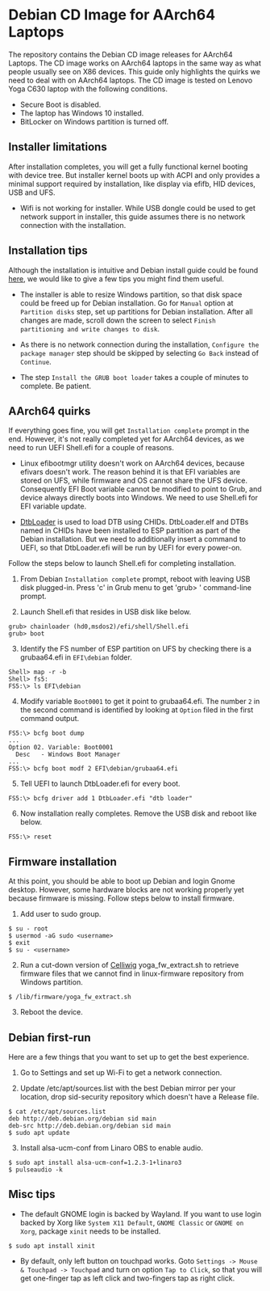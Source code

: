 # Debian CD Image for AArch64 Laptops

The repository contains the Debian CD image releases for AArch64
Laptops.  The CD image works on AArch64 laptops in the same way as what
people usually see on X86 devices.  This guide only highlights the quirks
we need to deal with on AArch64 laptops.  The CD image is tested on Lenovo
Yoga C630 laptop with the following conditions.

* Secure Boot is disabled.
* The laptop has Windows 10 installed.
* BitLocker on Windows partition is turned off.

## Installer limitations

After installation completes, you will get a fully functional kernel
booting with device tree.  But installer kernel boots up with ACPI and
only provides a minimal support required by installation, like display
via efifb, HID devices, USB and UFS.

* Wifi is not working for installer.  While USB dongle could be used to
  get network support in installer, this guide assumes there is no
  network connection with the installation.

## Installation tips

Although the installation is intuitive and Debian install guide could be found
[here](https://www.debian.org/releases/stable/installmanual),
we would like to give a few tips you might find them useful.

* The installer is able to resize Windows partition, so that disk space
  could be freed up for Debian installation.  Go for `Manual` option at
  `Partition disks` step, set up partitions for Debian installation.
  After all changes are made, scroll down the screen to select
  `Finish partitioning and write changes to disk`.

* As there is no network connection during the installation, `Configure
  the package manager` step should be skipped by selecting `Go Back`
  instead of `Continue`.

* The step `Install the GRUB boot loader` takes a couple of minutes to
  complete.  Be patient.

## AArch64 quirks

If everything goes fine, you will get `Installation complete` prompt in
the end.  However, it's not really completed yet for AArch64 devices, as
we need to run UEFI Shell.efi for a couple of reasons.

* Linux efibootmgr utility doesn't work on AArch64 devices, because efivars
  doesn't work.  The reason behind it is that EFI variables are stored on
  UFS, while firmware and OS cannot share the UFS device.  Consequently
  EFI Boot variable cannot be modified to point to Grub, and device always
  directly boots into Windows.  We need to use Shell.efi for EFI variable
  update.

* [DtbLoader](https://github.com/robclark/edk2/tree/dtbloader-chid) is
  used to load DTB using CHIDs.  DtbLoader.elf and DTBs named in CHIDs
  have been installed to ESP partition as part of the Debian
  installation.  But we need to additionally insert a command to UEFI,
  so that DtbLoader.efi will be run by UEFI for every power-on.

Follow the steps below to launch Shell.efi for completing installation.

1. From Debian `Installation complete` prompt, reboot with leaving USB
   disk plugged-in.  Press 'c' in Grub menu to get 'grub> '
   command-line prompt.

2. Launch Shell.efi that resides in USB disk like below.

```
grub> chainloader (hd0,msdos2)/efi/shell/Shell.efi
grub> boot
```

3. Identify the FS number of ESP partition on UFS by checking there
   is a grubaa64.efi in `EFI\debian` folder.

```
Shell> map -r -b
Shell> fs5:
FS5:\> ls EFI\debian
```

4. Modify variable `Boot0001` to get it point to grubaa64.efi.  The number
   `2` in the second command is identified by looking at `Option` filed in
   the first command output.

```
FS5:\> bcfg boot dump
...
Option 02. Variable: Boot0001
  Desc   - Windows Boot Manager
...
FS5:\> bcfg boot modf 2 EFI\debian/grubaa64.efi
```

5. Tell UEFI to launch DtbLoader.efi for every boot.

```
FS5:\> bcfg driver add 1 DtbLoader.efi "dtb loader"
```

6. Now installation really completes.  Remove the USB disk and reboot
   like below.

```
FS5:\> reset
```

## Firmware installation

At this point, you should be able to boot up Debian and login Gnome
desktop.  However, some hardware blocks are not working properly yet
because firmware is missing.  Follow steps below to install firmware.

1. Add user to sudo group.

```
$ su - root
$ usermod -aG sudo <username>
$ exit
$ su - <username>
```

2. Run a cut-down version of [Celliwig](https://github.com/Celliwig/Lenovo-Yoga-c630)
   yoga_fw_extract.sh to retrieve firmware files that we cannot find in
   linux-firmware repository from Windows partition.

```
$ /lib/firmware/yoga_fw_extract.sh
```

3. Reboot the device.


## Debian first-run

Here are a few things that you want to set up to get the best experience.

1. Go to Settings and set up Wi-Fi to get a network connection.

2. Update /etc/apt/sources.list with the best Debian mirror per your
   location, drop sid-security repository which doesn't have a Release
   file.

```
$ cat /etc/apt/sources.list
deb http://deb.debian.org/debian sid main
deb-src http://deb.debian.org/debian sid main
$ sudo apt update
```

3. Install alsa-ucm-conf from Linaro OBS to enable audio.

```
$ sudo apt install alsa-ucm-conf=1.2.3-1+linaro3
$ pulseaudio -k
```

## Misc tips

* The default GNOME login is backed by Wayland. If you want to use login backed by Xorg like `System X11 Default`, `GNOME Classic` or `GNOME on Xorg`, package `xinit` needs to be installed.

```
$ sudo apt install xinit
```

* By default, only left button on touchpad works.  Goto `Settings -> Mouse & Touchpad -> Touchpad` and turn on option `Tap to Click`, so that you will get one-finger tap as left click and two-fingers tap as right click.
